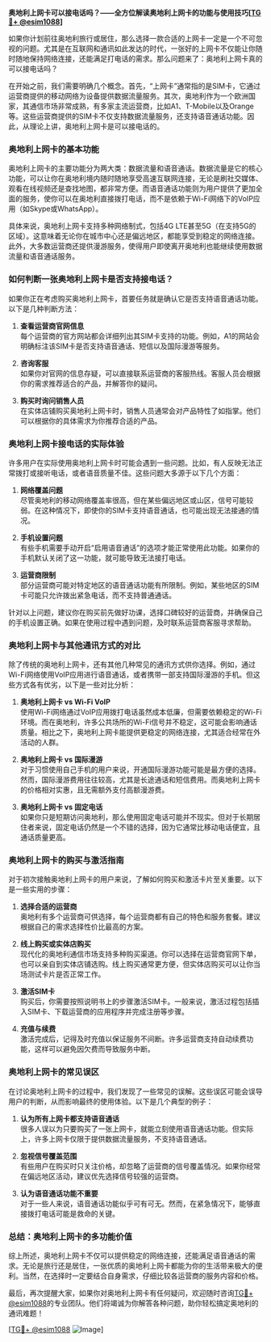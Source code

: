 **奥地利上网卡可以接电话吗？——全方位解读奥地利上网卡的功能与使用技巧[[TG💪+ @esim1088](https://t.me/s/esim1088)]**

如果你计划前往奥地利旅行或居住，那么选择一款合适的上网卡一定是一个不可忽视的问题。尤其是在互联网和通讯如此发达的时代，一张好的上网卡不仅能让你随时随地保持网络连接，还能满足打电话的需求。那么问题来了：奥地利上网卡真的可以接电话吗？

在开始之前，我们需要明确几个概念。首先，“上网卡”通常指的是SIM卡，它通过运营商提供的移动网络为设备提供数据流量服务。其次，奥地利作为一个欧洲国家，其通信市场非常成熟，有多家主流运营商，比如A1、T-Mobile以及Orange等。这些运营商提供的SIM卡不仅支持数据流量服务，还支持语音通话功能。因此，从理论上讲，奥地利上网卡是可以接电话的。

### **奥地利上网卡的基本功能**
奥地利上网卡的主要功能分为两大类：数据流量和语音通话。数据流量是它的核心功能，可以让你在奥地利境内随时随地享受高速互联网连接，无论是刷社交媒体、观看在线视频还是查找地图，都非常方便。而语音通话功能则为用户提供了更加全面的服务，使你可以在奥地利直接拨打电话，而不是依赖于Wi-Fi网络下的VoIP应用（如Skype或WhatsApp）。

具体来说，奥地利上网卡支持多种网络制式，包括4G LTE甚至5G（在支持5G的区域）。这意味着无论你在城市中心还是偏远地区，都能享受到稳定的网络连接。此外，大多数运营商还提供漫游服务，使得用户即使离开奥地利也能继续使用数据流量和语音通话服务。

### **如何判断一张奥地利上网卡是否支持接电话？**
如果你正在考虑购买奥地利上网卡，首要任务就是确认它是否支持语音通话功能。以下是几种判断方法：

1. **查看运营商官网信息**  
   每个运营商的官方网站都会详细列出其SIM卡支持的功能。例如，A1的网站会明确标注该SIM卡是否支持语音通话、短信以及国际漫游等服务。

2. **咨询客服**  
   如果你对官网的信息存疑，可以直接联系运营商的客服热线。客服人员会根据你的需求推荐适合的产品，并解答你的疑问。

3. **购买时询问销售人员**  
   在实体店铺购买奥地利上网卡时，销售人员通常会对产品特性了如指掌。他们可以根据你的具体需求为你推荐合适的产品。

### **奥地利上网卡接电话的实际体验**
许多用户在实际使用奥地利上网卡时可能会遇到一些问题。比如，有人反映无法正常拨打或接听电话，或者语音质量不佳。这些问题大多源于以下几个方面：

1. **网络覆盖问题**  
   尽管奥地利的移动网络覆盖率很高，但在某些偏远地区或山区，信号可能较弱。在这种情况下，即使你的SIM卡支持语音通话，也可能出现无法接通的情况。

2. **手机设置问题**  
   有些手机需要手动开启“启用语音通话”的选项才能正常使用此功能。如果你的手机默认关闭了这一功能，就可能导致无法接打电话。

3. **运营商限制**  
   部分运营商可能对特定地区的语音通话功能有所限制。例如，某些地区的SIM卡可能只允许拨出紧急电话，而不支持普通通话。

针对以上问题，建议你在购买前先做好功课，选择口碑较好的运营商，并确保自己的手机设置正确。如果在使用过程中遇到问题，及时联系运营商客服寻求帮助。

### **奥地利上网卡与其他通讯方式的对比**
除了传统的奥地利上网卡，还有其他几种常见的通讯方式供你选择。例如，通过Wi-Fi网络使用VoIP应用进行语音通话，或者携带一部支持国际漫游的手机。但这些方式各有优劣，以下是一些对比分析：

1. **奥地利上网卡 vs Wi-Fi VoIP**  
   使用Wi-Fi网络通过VoIP应用拨打电话虽然成本低廉，但需要依赖稳定的Wi-Fi环境。而在奥地利，许多公共场所的Wi-Fi信号并不稳定，这可能会影响通话质量。相比之下，奥地利上网卡能提供更稳定的网络连接，尤其适合经常在外活动的人群。

2. **奥地利上网卡 vs 国际漫游**  
   对于习惯使用自己手机的用户来说，开通国际漫游功能可能是最方便的选择。然而，国际漫游费用往往较高，尤其是长途通话和短信费用。而奥地利上网卡的价格相对实惠，且无需额外支付高额漫游费。

3. **奥地利上网卡 vs 固定电话**  
   如果你只是短期访问奥地利，那么使用固定电话可能并不现实。但对于长期居住者来说，固定电话仍然是一个不错的选择，因为它通常比移动电话便宜，且通话质量更高。

### **奥地利上网卡的购买与激活指南**
对于初次接触奥地利上网卡的用户来说，了解如何购买和激活卡片至关重要。以下是一些实用的步骤：

1. **选择合适的运营商**  
   奥地利有多个运营商可供选择，每个运营商都有自己的特色和服务套餐。建议根据自己的需求选择性价比最高的方案。

2. **线上购买或实体店购买**  
   现代化的奥地利通信市场支持多种购买渠道。你可以选择在运营商官网下单，也可以亲自到实体店铺选购。线上购买通常更方便，但实体店购买可以让你当场测试卡片是否正常工作。

3. **激活SIM卡**  
   购买后，你需要按照说明书上的步骤激活SIM卡。一般来说，激活过程包括插入SIM卡、下载运营商的应用程序并完成注册等步骤。

4. **充值与续费**  
   激活完成后，记得及时充值以保证服务不间断。许多运营商支持自动续费功能，这样可以避免因欠费而导致服务中断。

### **奥地利上网卡的常见误区**
在讨论奥地利上网卡的过程中，我们发现了一些常见的误解。这些误区可能会误导用户的判断，从而影响最终的使用体验。以下是几个典型的例子：

1. **认为所有上网卡都支持语音通话**  
   很多人误以为只要购买了一张上网卡，就能立刻使用语音通话功能。但实际上，许多上网卡仅限于提供数据流量服务，不支持语音通话。

2. **忽视信号覆盖范围**  
   有些用户在购买时只关注价格，却忽略了运营商的信号覆盖情况。如果你经常在偏远地区活动，建议优先选择信号较强的运营商。

3. **认为语音通话功能不重要**  
   对于一些人来说，语音通话功能似乎可有可无。然而，在紧急情况下，能够直接拨打电话可能是救命的关键。

### **总结：奥地利上网卡的多功能价值**
综上所述，奥地利上网卡不仅可以提供稳定的网络连接，还能满足语音通话的需求。无论是旅行还是居住，一张优质的奥地利上网卡都能为你的生活带来极大的便利。当然，在选择时一定要结合自身需求，仔细比较各运营商的服务内容和价格。

最后，再次提醒大家，如果你对奥地利上网卡有任何疑问，欢迎随时咨询[TG💪+ @esim1088](https://t.me/s/esim1088)的专业团队。他们将竭诚为你解答各种问题，助你轻松搞定奥地利的通讯难题！

[[TG💪+ @esim1088](https://t.me/s/esim1088) ![Image](https://i.postimg.cc/4NQfJmqS/Snipaste-2025-05-13-00-14-12.png)]